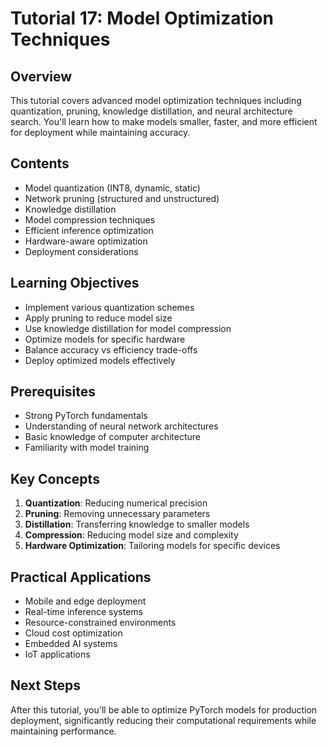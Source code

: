 # Tutorial 17: Model Optimization Techniques

## Overview
This tutorial covers advanced model optimization techniques including quantization, pruning, knowledge distillation, and neural architecture search. You'll learn how to make models smaller, faster, and more efficient for deployment while maintaining accuracy.

## Contents
- Model quantization (INT8, dynamic, static)
- Network pruning (structured and unstructured)
- Knowledge distillation
- Model compression techniques
- Efficient inference optimization
- Hardware-aware optimization
- Deployment considerations

## Learning Objectives
- Implement various quantization schemes
- Apply pruning to reduce model size
- Use knowledge distillation for model compression
- Optimize models for specific hardware
- Balance accuracy vs efficiency trade-offs
- Deploy optimized models effectively

## Prerequisites
- Strong PyTorch fundamentals
- Understanding of neural network architectures
- Basic knowledge of computer architecture
- Familiarity with model training

## Key Concepts
1. **Quantization**: Reducing numerical precision
2. **Pruning**: Removing unnecessary parameters
3. **Distillation**: Transferring knowledge to smaller models
4. **Compression**: Reducing model size and complexity
5. **Hardware Optimization**: Tailoring models for specific devices

## Practical Applications
- Mobile and edge deployment
- Real-time inference systems
- Resource-constrained environments
- Cloud cost optimization
- Embedded AI systems
- IoT applications

## Next Steps
After this tutorial, you'll be able to optimize PyTorch models for production deployment, significantly reducing their computational requirements while maintaining performance.
